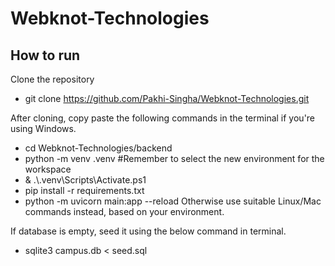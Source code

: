 # Webknot-Technologies

## How to run

Clone the repository 
- git clone https://github.com/Pakhi-Singha/Webknot-Technologies.git

After cloning, copy paste the following commands in the terminal if you're using Windows.
- cd Webknot-Technologies/backend
- python -m venv .venv #Remember to select the new environment for the workspace
- & .\\.venv\Scripts\Activate.ps1
- pip install -r requirements.txt
- python -m uvicorn main:app --reload
Otherwise use suitable Linux/Mac commands instead, based on your environment.

If database is empty, seed it using the below command in terminal.
- sqlite3 campus.db < seed.sql
